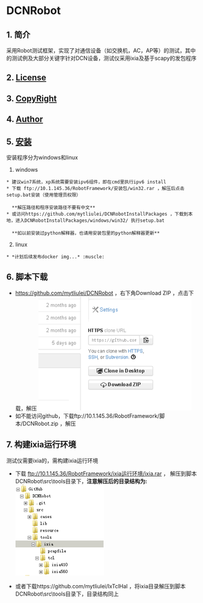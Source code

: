 # DCNRobot

## 1. 简介
采用Robot测试框架，实现了对通信设备（如交换机，AC，AP等）的测试，其中的测试例及大部分关键字针对DCN设备，测试仪采用ixia及基于scapy的发包程序

## 2. [License](./LICENSE.txt)

## 3. [CopyRight](./COPYRIGHT.txt)

## 4. [Author](./AUTHORS.txt)

## 5. [安装](https://github.com/mytliulei/DCNRobotInstallPackages/blob/master/README.md)

  安装程序分为windows和linux

  1. windows

    * 建议win7系统，xp系统需要安装ipv6组件，即在cmd里执行ipv6 install
    * 下载 ftp://10.1.145.36/RobotFramework/安装包/win32.rar ，解压后点击setup.bat安装（使用管理员权限）
    
      **解压路径和程序安装路径不要有中文**
    * 或访问https://github.com/mytliulei/DCNRobotInstallPackages ，下载到本地，进入DCNRobotInstallPackages/windows/win32/ 执行setup.bat

      **如以前安装过python解释器，也请用安装包里的python解释器更新**
  2. linux

    * *计划后续发布docker img...* :muscle:
    
## 6. 脚本下载

   * https://github.com/mytliulei/DCNRobot ，右下角Download ZIP ，点击下载，解压
   ![img of download zip](./doc/img/install_1.png)
   * 如不能访问github，下载ftp://10.1.145.36/RobotFramework/脚本/DCNRobot.zip ，解压

## 7. 构建ixia运行环境
   
   测试仪需要ixia的，需构建ixia运行环境
   * 下载 ftp://10.1.145.36/RobotFramework/ixia运行环境/ixia.rar ， 解压到脚本DCNRobot\src\tools目录下，**注意解压后的目录结构为:**
   ![img of directory structure](./doc/img/install_2.png)

   * 或者下载https://github.com/mytliulei/IxTclHal ，将ixia目录解压到脚本DCNRobot\src\tools目录下，目录结构同上
   
   
   

